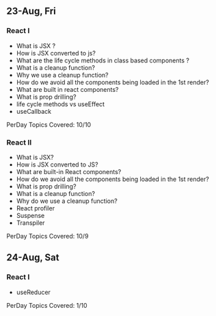 ## 23-Aug, Fri

### React I

- What is JSX ?
- How is JSX converted to js?
- What are the life cycle methods in class based components ?
- What is a cleanup function?
- Why we use a cleanup function?
- How do we avoid all the components being loaded in the 1st render?
- What are built in react components?
- What is prop drilling?
- life cycle methods vs useEffect
- useCallback

PerDay Topics Covered: 10/10 

### React II

- What is JSX?
- How is JSX converted to JS?
- What are built-in React components?
- How do we avoid all the components being loaded in the 1st render?
- What is prop drilling?
- What is a cleanup function?
- Why do we use a cleanup function?
- React profiler
- Suspense
- Transpiler

PerDay Topics Covered: 10/9

## 24-Aug, Sat

### React I

- useReducer

PerDay Topics Covered: 1/10
